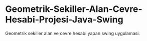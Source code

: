 # Geometrik-Sekiller-Alan-Cevre-Hesabi-Projesi-Java-Swing
Geometrik sekiller alan ve cevre hesabi yapan swing uygulamasi.
